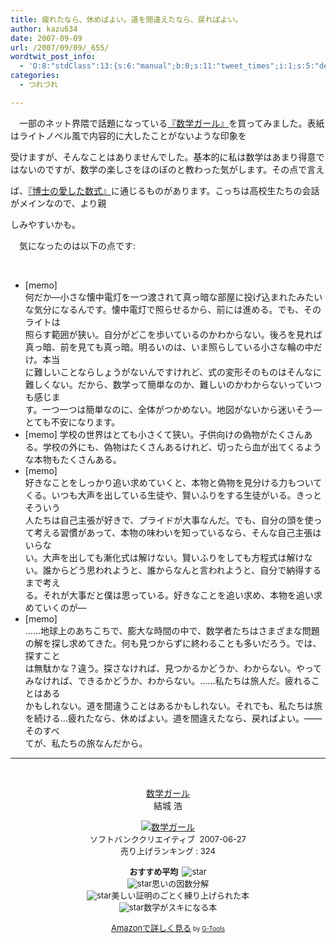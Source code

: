 ```yaml
---
title: 疲れたなら、休めばよい。道を間違えたなら、戻ればよい。
author: kazu634
date: 2007-09-09
url: /2007/09/09/_655/
wordtwit_post_info:
  - 'O:8:"stdClass":13:{s:6:"manual";b:0;s:11:"tweet_times";i:1;s:5:"delay";i:0;s:7:"enabled";i:1;s:10:"separation";s:2:"60";s:7:"version";s:3:"3.7";s:14:"tweet_template";b:0;s:6:"status";i:2;s:6:"result";a:0:{}s:13:"tweet_counter";i:2;s:13:"tweet_log_ids";a:1:{i:0;i:3229;}s:9:"hash_tags";a:0:{}s:8:"accounts";a:1:{i:0;s:7:"kazu634";}}'
categories:
  - つれづれ

---
```

<div class="section">
<p>
    　一部のネット界隈で話題になっている<a href="https://www.amazon.co.jp/exec/obidos/ASIN/4797341378/goodpic-22/" onclick="__gaTracker('send', 'event', 'outbound-article', 'https://www.amazon.co.jp/exec/obidos/ASIN/4797341378/goodpic-22/', '『数学ガール』');" target="_top">『数学ガール』</a>を買ってみました。表紙はライトノベル風で内容的に大したことがないような印象を
</p>
  
<p>
    受けますが、そんなことはありませんでした。基本的に私は数学はあまり得意ではないのですが、数学の楽しさをほのぼのと教わった気がします。その点で言え
</p>
  
<p>
    ば、<a href="https://www.amazon.co.jp/exec/obidos/ASIN/410401303X/goodpic-22/" onclick="__gaTracker('send', 'event', 'outbound-article', 'https://www.amazon.co.jp/exec/obidos/ASIN/410401303X/goodpic-22/', '『博士の愛した数式』');" target="_top">『博士の愛した数式』</a>に通じるものがあります。こっちは高校生たちの会話がメインなので、より親
</p>
  
<p>
    しみやすいかも。
</p>
  
<p>
    　気になったのは以下の点です:
</p>
  
<ul>
    &#160;</p> 
    
<li>
      [memo]<br /> 何だか―小さな懐中電灯を一つ渡されて真っ暗な部屋に投げ込まれたみたいな気分になるんです。懐中電灯で照らせるから、前には進める。でも、そのライトは<br /> 照らす範囲が狭い。自分がどこを歩いているのかわからない。後ろを見れば真っ暗、前を見ても真っ暗。明るいのは、いま照らしている小さな輪の中だけ。本当<br /> に難しいことならしょうがないんですけれど、式の変形そのものはそんなに難しくない。だから、数学って簡単なのか、難しいのかわからないっていつも感じま<br /> す。一つ一つは簡単なのに、全体がつかめない。地図がないから迷いそう―とても不安になります。
</li>
<li>
      [memo] 学校の世界はとても小さくて狭い。子供向けの偽物がたくさんある。学校の外にも、偽物はたくさんあるけれど、切ったら血が出てくるような本物もたくさんある。
</li>
<li>
      [memo]<br /> 好きなことをしっかり追い求めていくと、本物と偽物を見分ける力もついてくる。いつも大声を出している生徒や、賢いふりをする生徒がいる。きっとそういう<br /> 人たちは自己主張が好きで、プライドが大事なんだ。でも、自分の頭を使って考える習慣があって、本物の味わいを知っているなら、そんな自己主張はいらな<br /> い。大声を出しても漸化式は解けない。賢いふりをしても方程式は解けない。誰からどう思われようと、誰からなんと言われようと、自分で納得するまで考え<br /> る。それが大事だと僕は思っている。好きなことを追い求め、本物を追い求めていくのが―
</li>
<li>
      [memo]<br /> ……地球上のあちこちで、膨大な時間の中で、数学者たちはさまざまな問題の解を探し求めてきた。何も見つからずに終わることも多いだろう。では、探すこと<br /> は無駄かな？違う。探さなければ、見つかるかどうか、わからない。やってみなければ、できるかどうか、わからない。……私たちは旅人だ。疲れることはある<br /> かもしれない。道を間違うことはあるかもしれない。それでも、私たちは旅を続ける…疲れたなら、休めばよい。道を間違えたなら、戻ればよい。――そのすべ<br /> てが、私たちの旅なんだから。
</li>
</ul>
  
<hr />
  
<center>
    &#160;</p> 
    
<p>
<a href="https://www.amazon.co.jp/exec/obidos/ASIN/4797341378/goodpic-22/" onclick="__gaTracker('send', 'event', 'outbound-article', 'https://www.amazon.co.jp/exec/obidos/ASIN/4797341378/goodpic-22/', '数学ガール');" target="_top">数学ガール</a><br />結城 浩
</p>
    
<p>
<a href="https://www.amazon.co.jp/exec/obidos/ASIN/4797341378/goodpic-22/" onclick="__gaTracker('send', 'event', 'outbound-article', 'https://www.amazon.co.jp/exec/obidos/ASIN/4797341378/goodpic-22/', '');" target="_top"><img alt="数学ガール" src="http://ec1.images-amazon.com/images/I/11NJDZYa-bL.jpg" border="0" /></a><br /><font size="-1">ソフトバンククリエイティブ&#160; 2007-06-27<br />売り上げランキング : 324</p> 
      
<p>
<strong>おすすめ平均&#160; </strong><img alt="star" src="http://g-images.amazon.com/images/G/01/detail/stars-4-0.gif" border="0" /><br /><img alt="star" src="http://g-images.amazon.com/images/G/01/detail/stars-3-0.gif" border="0" />思いの因数分解<br /><img alt="star" src="http://g-images.amazon.com/images/G/01/detail/stars-4-0.gif" border="0" />美しい証明のごとく練り上げられた本<br /><img alt="star" src="http://g-images.amazon.com/images/G/01/detail/stars-5-0.gif" border="0" />数学がスキになる本
</p>
      
<p>
<a href="https://www.amazon.co.jp/exec/obidos/ASIN/4797341378/goodpic-22/" onclick="__gaTracker('send', 'event', 'outbound-article', 'https://www.amazon.co.jp/exec/obidos/ASIN/4797341378/goodpic-22/', 'Amazonで詳しく見る');" target="_top">Amazonで詳しく見る</a></font><font size="-2"> by <a href="http://www.goodpic.com/mt/aws/index.html" onclick="__gaTracker('send', 'event', 'outbound-article', 'http://www.goodpic.com/mt/aws/index.html', 'G-Tools');">G-Tools</a></font>
</p>
      
<p>
</center> </div>

